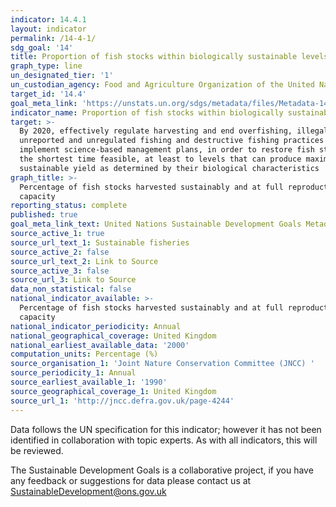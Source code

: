 ```yaml
---
indicator: 14.4.1
layout: indicator
permalink: /14-4-1/
sdg_goal: '14'
title: Proportion of fish stocks within biologically sustainable levels
graph_type: line
un_designated_tier: '1'
un_custodian_agency: Food and Agriculture Organization of the United Nations (FAO)
target_id: '14.4'
goal_meta_link: 'https://unstats.un.org/sdgs/metadata/files/Metadata-14-04-01.pdf'
indicator_name: Proportion of fish stocks within biologically sustainable levels
target: >-
  By 2020, effectively regulate harvesting and end overfishing, illegal,
  unreported and unregulated fishing and destructive fishing practices and
  implement science-based management plans, in order to restore fish stocks in
  the shortest time feasible, at least to levels that can produce maximum
  sustainable yield as determined by their biological characteristics
graph_title: >-
  Percentage of fish stocks harvested sustainably and at full reproductive
  capacity
reporting_status: complete
published: true
goal_meta_link_text: United Nations Sustainable Development Goals Metadata (PDF 370 KB)
source_active_1: true
source_url_text_1: Sustainable fisheries
source_active_2: false
source_url_text_2: Link to Source
source_active_3: false
source_url_3: Link to Source
data_non_statistical: false
national_indicator_available: >-
  Percentage of fish stocks harvested sustainably and at full reproductive
  capacity
national_indicator_periodicity: Annual
national_geographical_coverage: United Kingdom
national_earliest_available_data: '2000'
computation_units: Percentage (%)
source_organisation_1: 'Joint Nature Conservation Committee (JNCC) '
source_periodicity_1: Annual
source_earliest_available_1: '1990'
source_geographical_coverage_1: United Kingdom
source_url_1: 'http://jncc.defra.gov.uk/page-4244'
---
```

Data follows the UN specification for this indicator; however it has not been identified in collaboration with topic experts. As with all indicators, this will be reviewed.

The Sustainable Development Goals is a collaborative project, if you have any feedback or suggestions for data please contact us at <SustainableDevelopment@ons.gov.uk>